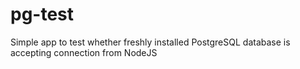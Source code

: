 # pg-test
Simple app to test whether freshly installed PostgreSQL database is accepting connection from NodeJS
